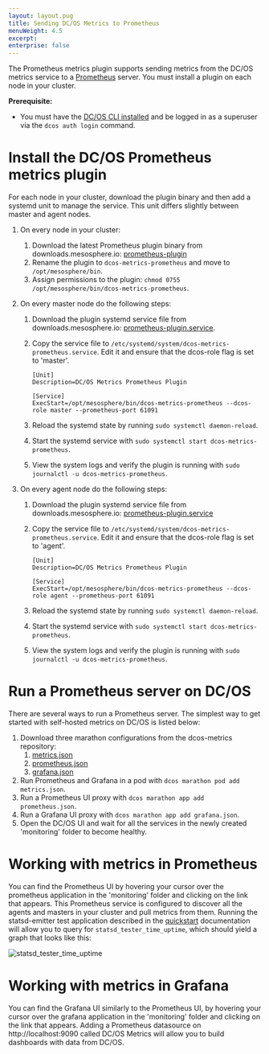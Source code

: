 ```yaml
---
layout: layout.pug
title: Sending DC/OS Metrics to Prometheus
menuWeight: 4.5
excerpt:
enterprise: false
---
```


The Prometheus metrics plugin supports sending metrics from the DC/OS metrics service to a [Prometheus](https://prometheus.io/) server. You must install a plugin on each node in your cluster. 

**Prerequisite:**

- You must have the [DC/OS CLI installed](/1.10/cli/install/) and be logged in as a superuser via the `dcos auth login` command.

# Install the DC/OS Prometheus metrics plugin

For each node in your cluster, download the plugin binary and then add a systemd unit to manage the service. This unit differs slightly between master and agent nodes.

1. On every node in your cluster:

   1. Download the latest Prometheus plugin binary from downloads.mesosphere.io: [prometheus-plugin](https://downloads.mesosphere.io/dcos-metrics/plugins/prometheus)
   1. Rename the plugin to `dcos-metrics-prometheus` and move to `/opt/mesosphere/bin`.
   1. Assign permissions to the plugin: `chmod 0755 /opt/mesosphere/bin/dcos-metrics-prometheus`.

1.  On every master node do the following steps:
    1. Download the plugin systemd service file from downloads.mesosphere.io: [prometheus-plugin.service](https://downloads.mesosphere.io/dcos-metrics/plugins/prometheus.service).
    1. Copy the service file to `/etc/systemd/system/dcos-metrics-prometheus.service`. Edit it and ensure that the dcos-role flag is set to 'master'.

        ```
        [Unit]
        Description=DC/OS Metrics Prometheus Plugin

        [Service]
        ExecStart=/opt/mesosphere/bin/dcos-metrics-prometheus --dcos-role master --prometheus-port 61091
        ```

    2. Reload the systemd state by running `sudo systemctl daemon-reload`.
    3. Start the systemd service with `sudo systemctl start dcos-metrics-prometheus`.
    4. View the system logs and verify the plugin is running with `sudo journalctl -u dcos-metrics-prometheus`.

1.  On every agent node do the following steps:
    1. Download the plugin systemd service file from downloads.mesosphere.io: [prometheus-plugin.service](https://downloads.mesosphere.io/dcos-metrics/plugins/prometheus.service)
    1. Copy the service file to `/etc/systemd/system/dcos-metrics-prometheus.service`. Edit it and ensure that the dcos-role flag is set to 'agent'.

        ```
        [Unit]
        Description=DC/OS Metrics Prometheus Plugin

        [Service]
        ExecStart=/opt/mesosphere/bin/dcos-metrics-prometheus --dcos-role agent --prometheus-port 61091
        ```

    2. Reload the systemd state by running `sudo systemctl daemon-reload`.
    3. Start the systemd service with `sudo systemctl start dcos-metrics-prometheus`.
    4. View the system logs and verify the plugin is running with `sudo journalctl -u dcos-metrics-prometheus`.

# Run a Prometheus server on DC/OS

There are several ways to run a Prometheus server. The simplest way to get started with self-hosted metrics on DC/OS is listed below:

1. Download three marathon configurations from the dcos-metrics repository:
    1. [metrics.json](https://raw.githubusercontent.com/dcos/dcos-metrics/master/docs/resources/metrics.json)
    1. [prometheus.json](https://raw.githubusercontent.com/dcos/dcos-metrics/master/docs/resources/prometheus.json)
    1. [grafana.json](https://raw.githubusercontent.com/dcos/dcos-metrics/master/docs/resources/grafana.json)
1. Run Prometheus and Grafana in a pod with `dcos marathon pod add metrics.json`.
1. Run a Prometheus UI proxy with `dcos marathon app add prometheus.json`.
1. Run a Grafana UI proxy with `dcos marathon app add grafana.json`.
1. Open the DC/OS UI and wait for all the services in the newly created 'monitoring' folder to become healthy.

# Working with metrics in Prometheus

You can find the Prometheus UI by hovering your cursor over the prometheus application in the 'monitoring' folder and clicking on the link that appears. This
Prometheus service is configured to discover all the agents and masters in your cluster and pull metrics from them. Running the statsd-emitter test application
described in the [quickstart](/1.10/metrics/quickstart) documentation will allow you to query for `statsd_tester_time_uptime`, which should yield a graph that
looks like this:

   ![statsd_tester_time_uptime](/1.10/img/statsd_tester_time_uptime.png)

# Working with metrics in Grafana

You can find the Grafana UI similarly to the Prometheus UI, by hovering your cursor over the grafana application in the 'monitoring' folder and clicking on the
link that appears. Adding a Prometheus datasource on http://localhost:9090 called DC/OS Metrics will allow you to build dashboards with data from DC/OS. 
